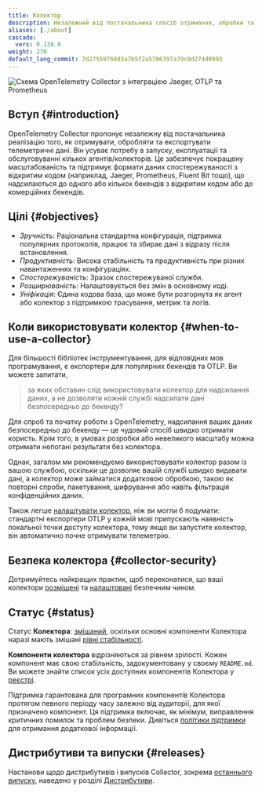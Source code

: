 ```yaml
---
title: Колектор
description: Незалежний від постачальника спосіб отримання, обробки та експорту телеметричних даних.
aliases: [./about]
cascade:
  vers: 0.138.0
weight: 270
default_lang_commit: 7d2755976883a7b5f2a5706397a79c0d274d0993
---
```


![Схема OpenTelemetry Collector з інтеграцією Jaeger, OTLP та Prometheus](img/otel-collector.svg)

## Вступ {#introduction}

OpenTelemetry Collector пропонує незалежну від постачальника реалізацію того, як отримувати, обробляти та експортувати телеметричні дані. Він усуває потребу в запуску, експлуатації та обслуговуванні кількох агентів/колекторів. Це забезпечує покращену масштабованість та підтримує формати даних спостережуваності з відкритим кодом (наприклад, Jaeger, Prometheus, Fluent Bit тощо), що надсилаються до одного або кількох бекендів з відкритим кодом або до комерційних бекендів.

## Цілі {#objectives}

- _Зручність_: Раціональна стандартна конфігурація, підтримка популярних протоколів, працює та збирає дані з відразу після встановлення.
- _Продуктивність_: Висока стабільність та продуктивність при різних навантаженнях та конфігураціях.
- _Спостережуваність_: Зразок спостережуваної служби.
- _Розширюваність_: Налаштовується без змін в основному коді.
- _Уніфікація_: Єдина кодова база, що може бути розгорнута як агент або колектор з
  підтримкою трасування, метрик та логів.

## Коли використовувати колектор {#when-to-use-a-collector}

Для більшості бібліотек інструментування, для відповідних мов програмування, є експортери для популярних бекендів та OTLP. Ви можете запитати,

> за яких обставин слід використовувати колектор для надсилання даних, а не дозволяти кожній службі надсилати дані безпосередньо до бекенду?

Для спроб та початку роботи з OpenTelemetry, надсилання ваших даних безпосередньо до бекенду — це чудовий спосіб швидко отримати користь. Крім того, в умовах розробки або невеликого масштабу можна отримати непогані результати без колектора.

Однак, загалом ми рекомендуємо використовувати колектор разом із вашою службою, оскільки це дозволяє вашій службі швидко видавати дані, а колектор може займатися додатковою обробкою, такою як повторні спроби, пакетування, шифрування або навіть фільтрація конфіденційних даних.

Також легше [налаштувати колектор](quick-start), ніж ви могли б подумати: стандартні експортери OTLP у кожній мові припускають наявність локальної точки доступу колектора, тому якщо ви запустите колектор, він автоматично почне отримувати телеметрію.

## Безпека колектора {#collector-security}

Дотримуйтесь найкращих практик, щоб переконатися, що ваші колектори [розміщені][hosted] та [налаштовані][configured] безпечним чином.

## Статус {#status}

Статус **Колектора**: [змішаний][mixed], оскільки основні компоненти Колектора наразі мають змішані [рівні стабільності][stability levels].

**Компоненти колектора** відрізняються за рівнем зрілості. Кожен компонент має свою стабільність, задокументовану у своєму `README.md`. Ви можете знайти список усіх доступних компонентів Колектора у [реєстрі][registry].

Підтримка гарантована для програмних компонентів Колектора протягом певного періоду часу залежно від аудиторії, для якої призначено компонент. Ця підтримка включає, як мінімум, виправлення критичних помилок та проблем безпеки. Дивіться [політики підтримки](https://github.com/open-telemetry/opentelemetry-collector/blob/main/VERSIONING.md) для отримання додаткової інформації.

## Дистрибутиви та випуски {#releases}

Настанови щодо дистрибутивів і випусків Collector, зокрема [останнього випуску][latest release], наведено у розділі [Дистрибутиви](distributions/).

[configured]: /docs/security/config-best-practices/
[hosted]: /docs/security/hosting-best-practices/
[latest release]: https://github.com/open-telemetry/opentelemetry-collector-releases/releases/latest
[mixed]: /docs/specs/otel/document-status/#mixed
[registry]: /ecosystem/registry/?language=collector
[stability levels]: https://github.com/open-telemetry/opentelemetry-collector#stability-levels
